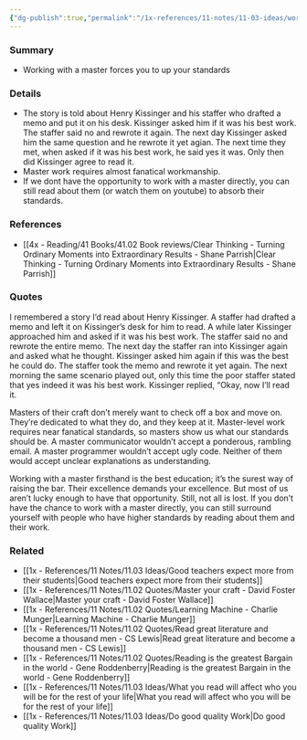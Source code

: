 ```yaml
---
{"dg-publish":true,"permalink":"/1x-references/11-notes/11-03-ideas/working-with-a-master-elevates-our-standards/","title":"Working with a master elevates our standards","dgShowBacklinks":false}
---
```



### Summary
- Working with a master forces you to up your standards

### Details
- The story is told about Henry Kissinger and his staffer who drafted a memo and put it on his desk. Kissinger asked him if it was his best work. The staffer said no and rewrote it again. The next day Kissinger asked him the same question and he rewrote it yet agian. The next time they met, when asked if it was his best work, he said yes it was. Only then did Kissinger agree to read it.
- Master work requires almost fanatical workmanship.
- If we dont have the opportunity to work with a master directly, you can still read about them (or watch them on youtube) to absorb their standards.

### References
- [[4x - Reading/41 Books/41.02 Book reviews/Clear Thinking - Turning Ordinary Moments into Extraordinary Results - Shane  Parrish\|Clear Thinking - Turning Ordinary Moments into Extraordinary Results - Shane  Parrish]]

### Quotes
I remembered a story I’d read about Henry Kissinger. A staffer had drafted a memo and left it on Kissinger’s desk for him to read. A while later Kissinger approached him and asked if it was his best work. The staffer said no and rewrote the entire memo. The next day the staffer ran into Kissinger again and asked what he thought. Kissinger asked him again if this was the best he could do. The staffer took the memo and rewrote it yet again. The next morning the same scenario played out, only this time the poor staffer stated that yes indeed it was his best work. Kissinger replied, “Okay, now I’ll read it.

Masters of their craft don’t merely want to check off a box and move on. They’re dedicated to what they do, and they keep at it. Master-level work requires near fanatical standards, so masters show us what our standards should be. A master communicator wouldn’t accept a ponderous, rambling email. A master programmer wouldn’t accept ugly code. Neither of them would accept unclear explanations as understanding.

Working with a master firsthand is the best education; it’s the surest way of raising the bar. Their excellence demands your excellence. But most of us aren’t lucky enough to have that opportunity. Still, not all is lost. If you don’t have the chance to work with a master directly, you can still surround yourself with people who have higher standards by reading about them and their work.

### Related
- [[1x - References/11 Notes/11.03 Ideas/Good teachers expect more from their students\|Good teachers expect more from their students]]
- [[1x - References/11 Notes/11.02 Quotes/Master your craft - David Foster Wallace\|Master your craft - David Foster Wallace]]
- [[1x - References/11 Notes/11.02 Quotes/Learning Machine - Charlie Munger\|Learning Machine - Charlie Munger]]
- [[1x - References/11 Notes/11.02 Quotes/Read great literature and become a thousand men - CS Lewis\|Read great literature and become a thousand men - CS Lewis]]
- [[1x - References/11 Notes/11.02 Quotes/Reading is the greatest Bargain in the world - Gene Roddenberry\|Reading is the greatest Bargain in the world - Gene Roddenberry]]
- [[1x - References/11 Notes/11.03 Ideas/What you read will affect who you will be for the rest of your life\|What you read will affect who you will be for the rest of your life]]
- [[1x - References/11 Notes/11.03 Ideas/Do good quality Work\|Do good quality Work]]